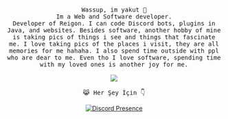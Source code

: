 <p align="center">
 <br><br>
  <samp>
    Wassup, im yakut 👋<br>
    Im a Web and Software developer.<br>
    Developer of Reigon. I can code Discord bots, plugins in Java, and websites. Besides software, another hobby of mine is taking pics of things i see and things that fascinate me. I love taking pics of the places i visit, they are all memories for me hahaha. I also spend time outside with ppl who are dear to me. Even tho I love software, spending time with my loved ones is another joy for me.<br>
    <br><img src="https://count.getloli.com/get/@:vante-xyz?theme=asoul">
    <br><br>😹 Her Şey İçin 👇</a>
  </samp>
</p>
<p align="center">
  <a href="https://discord.com/users/243812922613039104" target="_blank"><img src="https://lanyard.cnrad.dev/api/243812922613039104?hideActivity=false" alt="Discord Presence" style="max-width: 100%;"></a>
</p>
